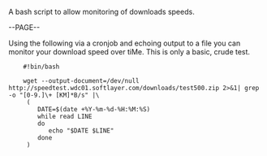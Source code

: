 A bash script to allow monitoring of downloads speeds.

--PAGE--

Using the following via a cronjob and echoing output to a file you can monitor your download speed over tiMe.
This is only a basic, crude test.

        #!bin/bash

        wget --output-document=/dev/null http://speedtest.wdc01.softlayer.com/downloads/test500.zip 2>&1| grep -o "[0-9.]\+ [KM]*B/s" |\
         (
            DATE=$(date +%Y-%m-%d-%H:%M:%S)
            while read LINE
            do
               echo "$DATE $LINE"
            done
         )
